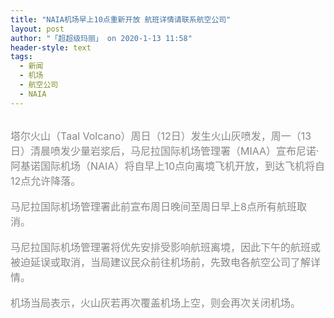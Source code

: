 ```yaml
---
title: "NAIA机场早上10点重新开放 航班详情请联系航空公司"
layout: post
author: "「超超级玛丽」 on 2020-1-13 11:58"
header-style: text
tags:
  - 新闻
  - 机场
  - 航空公司
  - NAIA
---
```


<head></head>
<body>
 <br> 
 <font color="#878787"><font face="Tahoma, &amp;quot;"><font style="font-size:16px">塔尔火山（Taal Volcano）周日（12日）发生火山灰喷发，周一（13日）清晨喷发少量岩浆后，马尼拉国际机场管理署（MIAA）宣布尼诺·阿基诺国际机场（NAIA）将自早上10点向离境飞机开放，到达飞机将自12点允许降落。</font></font></font>
 <br> 
 <br> 
 <font color="#878787"><font face="Tahoma, &amp;quot;"><font style="font-size:16px">马尼拉国际机场管理署此前宣布周日晚间至周日早上8点所有航班取消。</font></font></font>
 <br> 
 <br> 
 <font color="#878787"><font face="Tahoma, &amp;quot;"><font style="font-size:16px">马尼拉国际机场管理署将优先安排受影响航班离境，因此下午的航班或被迫延误或取消，当局建议民众前往机场前，先致电各航空公司了解详情。</font></font></font>
 <br> 
 <br> 
 <font color="#878787"><font face="Tahoma, &amp;quot;"><font style="font-size:16px">机场当局表示，火山灰若再次覆盖机场上空，则会再次关闭机场。</font></font></font>
 <br>
</body>


